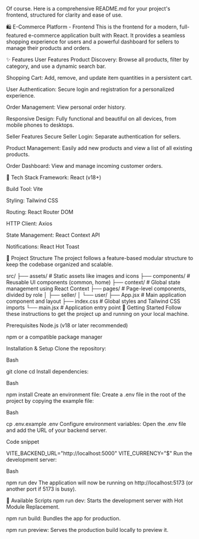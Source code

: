 Of course. Here is a comprehensive README.md for your project's frontend, structured for clarity and ease of use.

🛍️ E-Commerce Platform - Frontend
This is the frontend for a modern, full-featured e-commerce application built with React. It provides a seamless shopping experience for users and a powerful dashboard for sellers to manage their products and orders.

✨ Features
User Features
Product Discovery: Browse all products, filter by category, and use a dynamic search bar.

Shopping Cart: Add, remove, and update item quantities in a persistent cart.

User Authentication: Secure login and registration for a personalized experience.

Order Management: View personal order history.

Responsive Design: Fully functional and beautiful on all devices, from mobile phones to desktops.

Seller Features
Secure Seller Login: Separate authentication for sellers.

Product Management: Easily add new products and view a list of all existing products.

Order Dashboard: View and manage incoming customer orders.

🚀 Tech Stack
Framework: React (v18+)

Build Tool: Vite

Styling: Tailwind CSS

Routing: React Router DOM

HTTP Client: Axios

State Management: React Context API

Notifications: React Hot Toast

📂 Project Structure
The project follows a feature-based modular structure to keep the codebase organized and scalable.

src/
├── assets/         # Static assets like images and icons
├── components/     # Reusable UI components (common, home)
├── context/        # Global state management using React Context
├── pages/          # Page-level components, divided by role
│   ├── seller/
│   └── user/
├── App.jsx         # Main application component and layout
├── index.css       # Global styles and Tailwind CSS imports
└── main.jsx        # Application entry point
🏁 Getting Started
Follow these instructions to get the project up and running on your local machine.

Prerequisites
Node.js (v18 or later recommended)

npm or a compatible package manager

Installation & Setup
Clone the repository:

Bash

git clone <your-repository-url>
cd <repository-folder>
Install dependencies:

Bash

npm install
Create an environment file:
Create a .env file in the root of the project by copying the example file:

Bash

cp .env.example .env
Configure environment variables:
Open the .env file and add the URL of your backend server.

Code snippet

VITE_BACKEND_URL="http://localhost:5000"
VITE_CURRENCY="$"
Run the development server:

Bash

npm run dev
The application will now be running on http://localhost:5173 (or another port if 5173 is busy).

📜 Available Scripts
npm run dev: Starts the development server with Hot Module Replacement.

npm run build: Bundles the app for production.

npm run preview: Serves the production build locally to preview it.